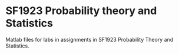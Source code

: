 # SF1923 Probability theory and Statistics
Matlab files for labs in assignments in SF1923 Probability Theory and Statistics.
